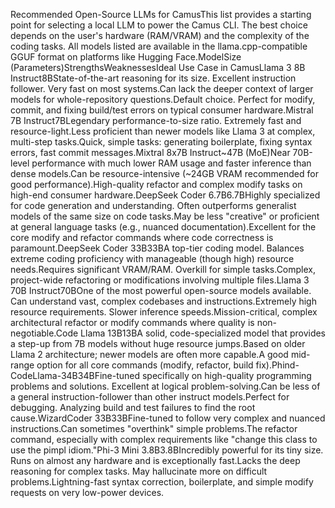 Recommended Open-Source LLMs for CamusThis list provides a starting point for selecting a local LLM to power the Camus CLI. The best choice depends on the user's hardware (RAM/VRAM) and the complexity of the coding tasks. All models listed are available in the llama.cpp-compatible GGUF format on platforms like Hugging Face.ModelSize (Parameters)StrengthsWeaknessesIdeal Use Case in CamusLlama 3 8B Instruct8BState-of-the-art reasoning for its size. Excellent instruction follower. Very fast on most systems.Can lack the deeper context of larger models for whole-repository questions.Default choice. Perfect for modify, commit, and fixing build/test errors on typical consumer hardware.Mistral 7B Instruct7BLegendary performance-to-size ratio. Extremely fast and resource-light.Less proficient than newer models like Llama 3 at complex, multi-step tasks.Quick, simple tasks: generating boilerplate, fixing syntax errors, fast commit messages.Mixtral 8x7B Instruct~47B (MoE)Near 70B-level performance with much lower RAM usage and faster inference than dense models.Can be resource-intensive (~24GB VRAM recommended for good performance).High-quality refactor and complex modify tasks on high-end consumer hardware.DeepSeek Coder 6.7B6.7BHighly specialized for code generation and understanding. Often outperforms generalist models of the same size on code tasks.May be less "creative" or proficient at general language tasks (e.g., nuanced documentation).Excellent for the core modify and refactor commands where code correctness is paramount.DeepSeek Coder 33B33BA top-tier coding model. Balances extreme coding proficiency with manageable (though high) resource needs.Requires significant VRAM/RAM. Overkill for simple tasks.Complex, project-wide refactoring or modifications involving multiple files.Llama 3 70B Instruct70BOne of the most powerful open-source models available. Can understand vast, complex codebases and instructions.Extremely high resource requirements. Slower inference speeds.Mission-critical, complex architectural refactor or modify commands where quality is non-negotiable.Code Llama 13B13BA solid, code-specialized model that provides a step-up from 7B models without huge resource jumps.Based on older Llama 2 architecture; newer models are often more capable.A good mid-range option for all core commands (modify, refactor, build fix).Phind-CodeLlama-34B34BFine-tuned specifically on high-quality programming problems and solutions. Excellent at logical problem-solving.Can be less of a general instruction-follower than other instruct models.Perfect for debugging. Analyzing build and test failures to find the root cause.WizardCoder 33B33BFine-tuned to follow very complex and nuanced instructions.Can sometimes "overthink" simple problems.The refactor command, especially with complex requirements like "change this class to use the pimpl idiom."Phi-3 Mini 3.8B3.8BIncredibly powerful for its tiny size. Runs on almost any hardware and is exceptionally fast.Lacks the deep reasoning for complex tasks. May hallucinate more on difficult problems.Lightning-fast syntax correction, boilerplate, and simple modify requests on very low-power devices.
